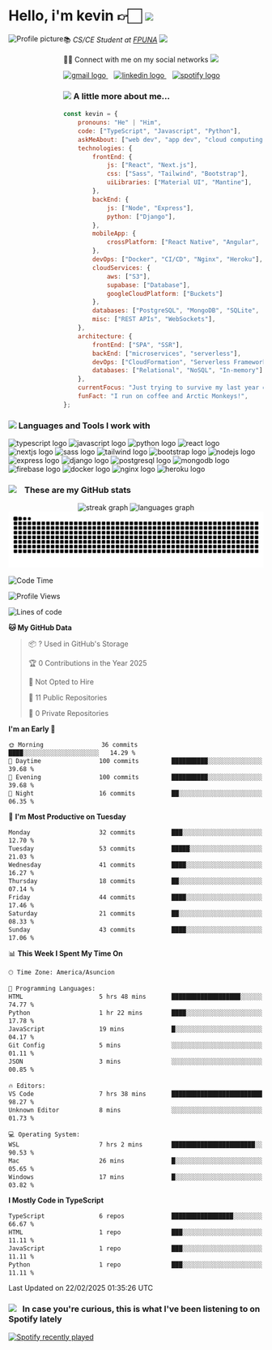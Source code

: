 <h1>Hello, i'm kevin 👉🏻 <img src="https://i.imgur.com/8FPFLWB.gif" height="100"></h1>
<div>
    <img height="150" src="https://i.imgur.com/vIHPlnH.jpeg" alt="Profile picture" align="left" />
    <div>
        <p>📚 <em>CS/CE Student at <a href="https://www.pol.una.py/">FPUNA</a> <img src="https://i.imgur.com/Q6VLyDp.gif" width="65"></em></p>
            <p>👋🏻 Connect with me on my social networks <img src="https://i.imgur.com/CkTxoTX.gif" width="65"></p>
            <p>
                <a href="mailto:gsmkev@gmail.com">
                <img src="https://img.shields.io/static/v1?message=Gmail&logo=gmail&label=&color=D14836&logoColor=white&labelColor=&style=for-the-badge" height="35" alt="gmail logo" />
                </a>
                &nbsp;&nbsp;
                <a href="https://www.linkedin.com/in/gsmkev">
                <img src="https://img.shields.io/static/v1?message=LinkedIn&logo=linkedin&label=&color=0077B5&logoColor=white&labelColor=&style=for-the-badge" height="35" alt="linkedin logo" />
                </a>
                &nbsp;&nbsp;
                <a href="https://open.spotify.com/user/rlostnjw38yzkrvwq8t3qchym?si=d1673a41fe454606">
                <img src="https://img.shields.io/static/v1?message=Spotify&logo=spotify&label=&color=1DB954&logoColor=white&labelColor=&style=for-the-badge" height="35" alt="spotify logo" />
                </a>
            </p>
    </div>
</div>


### <img src="https://media.giphy.com/media/VgCDAzcKvsR6OM0uWg/giphy.gif" width="50"> A little more about me...  



```javascript
const kevin = {
    pronouns: "He" | "Him",
    code: ["TypeScript", "Javascript", "Python"],
    askMeAbout: ["web dev", "app dev", "cloud computing", "UI/UX", "tech trends"],
    technologies: {
        frontEnd: {
            js: ["React", "Next.js"],
            css: ["Sass", "Tailwind", "Bootstrap"],
            uiLibraries: ["Material UI", "Mantine"],
        },
        backEnd: {
            js: ["Node", "Express"],
            python: ["Django"],
        },
        mobileApp: {
            crossPlatform: ["React Native", "Angular", "Ionic"],
        },
        devOps: ["Docker", "CI/CD", "Nginx", "Heroku"],
        cloudServices: {
            aws: ["S3"],
            supabase: ["Database"],
            googleCloudPlatform: ["Buckets"]
        },
        databases: ["PostgreSQL", "MongoDB", "SQLite", "Firebase Realtime DB"],
        misc: ["REST APIs", "WebSockets"],
    },
    architecture: {
        frontEnd: ["SPA", "SSR"],
        backEnd: ["microservices", "serverless"],
        devOps: ["CloudFormation", "Serverless Framework"],
        databases: ["Relational", "NoSQL", "In-memory"],
    },
    currentFocus: "Just trying to survive my last year of college",
    funFact: "I run on coffee and Arctic Monkeys!",
};
```

### <img src="https://i.imgur.com/BX84e1Z.gif" width="40">  Languages and Tools I work with 

<div>
    <!-- Programming Languages -->
    <img src="https://cdn.jsdelivr.net/gh/devicons/devicon/icons/typescript/typescript-original.svg" height="30" alt="typescript logo"  />
    <img src="https://cdn.jsdelivr.net/gh/devicons/devicon/icons/javascript/javascript-original.svg" height="30" alt="javascript logo"  />
    <img src="https://cdn.jsdelivr.net/gh/devicons/devicon/icons/python/python-original.svg" height="30" alt="python logo"  />
    <!-- Frontend -->
    <img src="https://cdn.jsdelivr.net/gh/devicons/devicon/icons/react/react-original.svg" height="30" alt="react logo"  />
    <img src="https://cdn.jsdelivr.net/gh/devicons/devicon/icons/nextjs/nextjs-original.svg" height="30" alt="nextjs logo"  />
    <img src="https://cdn.jsdelivr.net/gh/devicons/devicon/icons/sass/sass-original.svg" height="30" alt="sass logo"  />
    <img src="https://cdn.jsdelivr.net/gh/devicons/devicon/icons/tailwindcss/tailwindcss-original.svg" height="30" alt="tailwind logo"  />
    <img src="https://cdn.jsdelivr.net/gh/devicons/devicon/icons/bootstrap/bootstrap-original.svg" height="30" alt="bootstrap logo"  />
    <!-- Backend -->
    <img src="https://cdn.jsdelivr.net/gh/devicons/devicon/icons/nodejs/nodejs-original.svg" height="30" alt="nodejs logo"  />
    <img src="https://cdn.jsdelivr.net/gh/devicons/devicon/icons/express/express-original.svg" height="30" alt="express logo"  />
    <img src="https://cdn.jsdelivr.net/gh/devicons/devicon/icons/django/django-plain.svg" height="30" alt="django logo"  />
    <!-- Databases -->
    <img src="https://cdn.jsdelivr.net/gh/devicons/devicon/icons/postgresql/postgresql-original.svg" height="30" alt="postgresql logo"  />
    <img src="https://cdn.jsdelivr.net/gh/devicons/devicon/icons/mongodb/mongodb-original.svg" height="30" alt="mongodb logo"  />
    <img src="https://cdn.jsdelivr.net/gh/devicons/devicon/icons/firebase/firebase-plain.svg" height="30" alt="firebase logo"  />
    <!-- DevOps -->
    <img src="https://cdn.jsdelivr.net/gh/devicons/devicon/icons/docker/docker-original.svg" height="30" alt="docker logo"  />
    <img src="https://cdn.jsdelivr.net/gh/devicons/devicon/icons/nginx/nginx-original.svg" height="30" alt="nginx logo"  />
    <img src="https://cdn.jsdelivr.net/gh/devicons/devicon/icons/heroku/heroku-original.svg" height="30" alt="heroku logo"  />
</div>


### <img src="https://i.imgur.com/0VNhedE.gif" width="50"> &nbsp;&nbsp; These are my GitHub stats 

<p align="center">
    <img src="https://streak-stats.demolab.com?user=gsmkev&locale=en&mode=daily&theme=rose_pine&hide_border=true&border_radius=5" height="150" alt="streak graph" />
    <img src="https://github-readme-stats.vercel.app/api/top-langs?username=gsmkev&locale=en&hide_title=false&layout=compact&card_width=320&langs_count=5&theme=rose_pine&hide_border=true" height="150" alt="languages graph" />
    <img src="https://raw.githubusercontent.com/gsmkev/gsmkev/output/snake.svg" alt="Snake animation" />
</p>

<!--START_SECTION:waka-->
![Code Time](http://img.shields.io/badge/Code%20Time-112%20hrs%2020%20mins-blue)

![Profile Views](http://img.shields.io/badge/Profile%20Views-0-blue)

![Lines of code](https://img.shields.io/badge/From%20Hello%20World%20I%27ve%20Written-101.3%20thousand%20lines%20of%20code-blue)

**🐱 My GitHub Data** 

> 📦 ? Used in GitHub's Storage 
 > 
> 🏆 0 Contributions in the Year 2025
 > 
> 🚫 Not Opted to Hire
 > 
> 📜 11 Public Repositories 
 > 
> 🔑 0 Private Repositories 
 > 
**I'm an Early 🐤** 

```text
🌞 Morning                36 commits          ████░░░░░░░░░░░░░░░░░░░░░   14.29 % 
🌆 Daytime                100 commits         ██████████░░░░░░░░░░░░░░░   39.68 % 
🌃 Evening                100 commits         ██████████░░░░░░░░░░░░░░░   39.68 % 
🌙 Night                  16 commits          ██░░░░░░░░░░░░░░░░░░░░░░░   06.35 % 
```
📅 **I'm Most Productive on Tuesday** 

```text
Monday                   32 commits          ███░░░░░░░░░░░░░░░░░░░░░░   12.70 % 
Tuesday                  53 commits          █████░░░░░░░░░░░░░░░░░░░░   21.03 % 
Wednesday                41 commits          ████░░░░░░░░░░░░░░░░░░░░░   16.27 % 
Thursday                 18 commits          ██░░░░░░░░░░░░░░░░░░░░░░░   07.14 % 
Friday                   44 commits          ████░░░░░░░░░░░░░░░░░░░░░   17.46 % 
Saturday                 21 commits          ██░░░░░░░░░░░░░░░░░░░░░░░   08.33 % 
Sunday                   43 commits          ████░░░░░░░░░░░░░░░░░░░░░   17.06 % 
```


📊 **This Week I Spent My Time On** 

```text
🕑︎ Time Zone: America/Asuncion

💬 Programming Languages: 
HTML                     5 hrs 48 mins       ███████████████████░░░░░░   74.77 % 
Python                   1 hr 22 mins        ████░░░░░░░░░░░░░░░░░░░░░   17.78 % 
JavaScript               19 mins             █░░░░░░░░░░░░░░░░░░░░░░░░   04.17 % 
Git Config               5 mins              ░░░░░░░░░░░░░░░░░░░░░░░░░   01.11 % 
JSON                     3 mins              ░░░░░░░░░░░░░░░░░░░░░░░░░   00.85 % 

🔥 Editors: 
VS Code                  7 hrs 38 mins       █████████████████████████   98.27 % 
Unknown Editor           8 mins              ░░░░░░░░░░░░░░░░░░░░░░░░░   01.73 % 

💻 Operating System: 
WSL                      7 hrs 2 mins        ███████████████████████░░   90.53 % 
Mac                      26 mins             █░░░░░░░░░░░░░░░░░░░░░░░░   05.65 % 
Windows                  17 mins             █░░░░░░░░░░░░░░░░░░░░░░░░   03.82 % 
```

**I Mostly Code in TypeScript** 

```text
TypeScript               6 repos             █████████████████░░░░░░░░   66.67 % 
HTML                     1 repo              ███░░░░░░░░░░░░░░░░░░░░░░   11.11 % 
JavaScript               1 repo              ███░░░░░░░░░░░░░░░░░░░░░░   11.11 % 
Python                   1 repo              ███░░░░░░░░░░░░░░░░░░░░░░   11.11 % 
```




 Last Updated on 22/02/2025 01:35:26 UTC
<!--END_SECTION:waka-->

### <img src="https://i.imgur.com/VthIaPB.gif" width="50"> &nbsp;&nbsp;In case you're curious, this is what I've been listening to on Spotify lately 

<a href="https://open.spotify.com/user/rlostnjw38yzkrvwq8t3qchym">
    <img src="https://spotify-recently-played-readme.vercel.app/api?user=rlostnjw38yzkrvwq8t3qchym&count=5&unique=true" alt="Spotify recently played"  />
</a>
